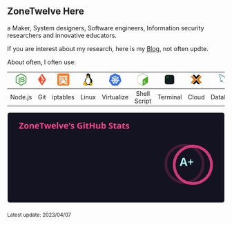 ## ZoneTwelve Here

a Maker, System designers, Software engineers, Information security researchers and innovative educators.

If you are interest about my research, here is my [Blog](https://blog.zonetwelve.io), not often updte.

About often, I often use:

| <img height="28" src="./assets/img/nodedotjs.svg"> | <img height="28" src="./assets/img/git.svg"> | <img height="28" src="./assets/img/iptables.svg"> | <img height="28" src="./assets/img/linux.svg"> | <img height="28" src="./assets/img/k8s.svg">  | <img height="28" src="./assets/img/gnubash.svg"> | <img height="28" src="./assets/img/terminal.svg"> | <img height="28" src="./assets/img/cloud.svg"> | <img height="28" src="./assets/img/mysql.svg"> |
| :---------------: | :---------------: | :---------------: | :---------------: | :---------------: | :---------------: | :---------------: | :---------------: | :---------------: |
| Node.js | Git | iptables | Linux | Virtualize  | Shell Script | Terminal | Cloud | Database |


![GitHub Stats, Rank A+](./assets/img/github-stats.svg)

<small>Latest update: 2023/04/07</small>